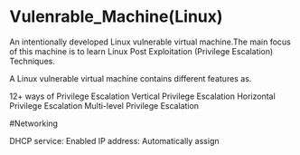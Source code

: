 # Vulenrable_Machine(Linux)

An intentionally developed Linux vulnerable virtual machine.The main focus of this machine is to learn Linux Post Exploitation (Privilege Escalation) Techniques.

A Linux vulnerable virtual machine contains different features as.

12+ ways of Privilege Escalation
Vertical Privilege Escalation
Horizontal Privilege Escalation
Multi-level Privilege Escalation

#Networking

DHCP service: Enabled
IP address: Automatically assign
